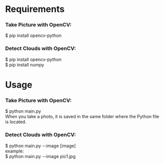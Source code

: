 # Requirements

### Take Picture with OpenCV:
$ pip install opencv-python

### Detect Clouds with OpenCV:
$ pip install opencv-python  
$ pip install numpy

# Usage
### Take Picture with OpenCV:
$ python main.py  
When you take a photo, it is saved in the same folder where the Python file is located.

### Detect Clouds with OpenCV:
$ python main.py --image \[image\]  
example:  
$ python main.py --image pic1.jpg
